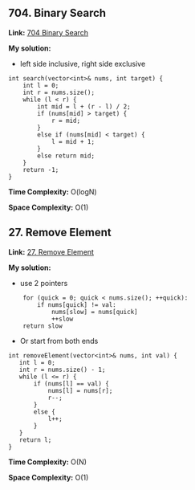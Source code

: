 ## 704. Binary Search

**Link:** [704 Binary Search](https://leetcode.com/problems/binary-search/)

**My solution:** 
- left side inclusive, right side exclusive
```
int search(vector<int>& nums, int target) {
    int l = 0;
    int r = nums.size();
    while (l < r) {
        int mid = l + (r - l) / 2;
        if (nums[mid] > target) {
            r = mid;
        }
        else if (nums[mid] < target) {
            l = mid + 1;
        }
        else return mid;
    }
    return -1;
}
```

**Time Complexity:**  O(logN)

**Space Complexity:**  O(1)


## 27. Remove Element

**Link:** [27. Remove Element](https://leetcode.com/problems/remove-element/)

**My solution:** 

 - use 2 pointers

```
    for (quick = 0; quick < nums.size(); ++quick):
        if nums[quick] != val:
            nums[slow] = nums[quick]
            ++slow
    return slow
```  
 - Or start from both ends
 ```
int removeElement(vector<int>& nums, int val) {
    int l = 0;
    int r = nums.size() - 1;
    while (l <= r) {
        if (nums[l] == val) {
            nums[l] = nums[r];
            r--;
        }
        else {
            l++;
        }
    }
    return l;
}

 ```
       
**Time Complexity:**  O(N)

**Space Complexity:**  O(1)